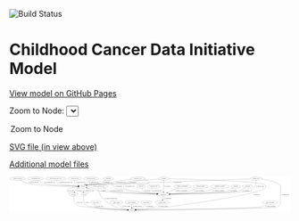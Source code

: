 <link rel='stylesheet' href="assets/style.css">
<link rel='stylesheet' href="https://unpkg.com/leaflet@1.5.1/dist/leaflet.css" integrity="sha512-xwE/Az9zrjBIphAcBb3F6JVqxf46+CDLwfLMHloNu6KEQCAWi6HcDUbeOfBIptF7tcCzusKFjFw2yuvEpDL9wQ==" crossorigin="">
<script type="text/javascript" src="https://code.jquery.com/jquery-3.2.1.min.js"></script>
<script type="text/javascript"  src="https://unpkg.com/leaflet@1.5.1/dist/leaflet.js"></script>
<script type="text/javascript" src="assets/actions.js"></script>

![Build Status](https://github.com/CBIIT/ccdi-model/actions/workflows/model-test-and-deploy.yml/badge.svg)

# Childhood Cancer Data Initiative Model

[View model on GitHub Pages](https://cbiit.github.io/ccdi-model/)



Zoom to Node: <select id="node_select">
  <option value="">Zoom to Node</option>
</select>
<div id="model"></div>

<p>
<a href="./model-desc/ccdi-model.svg">SVG file (in view above)</a>
<p>
<a href="./model-desc">Additional model files</a>
<div id='graph' style='display:off;'>
<svg width="3087pt" height="392pt"
 viewBox="0.00 0.00 3086.74 392.00" xmlns="http://www.w3.org/2000/svg" xmlns:xlink="http://www.w3.org/1999/xlink">
<g id="graph0" class="graph" transform="scale(1 1) rotate(0) translate(4 388)">
<title>Perl</title>
<polygon fill="#ffffff" stroke="transparent" points="-4,4 -4,-388 3082.7422,-388 3082.7422,4 -4,4"/>
<!-- participant -->
<g id="node1" class="node">
<title>participant</title>
<ellipse fill="none" stroke="#000000" cx="1686.7422" cy="-192" rx="62.2891" ry="18"/>
<text text-anchor="middle" x="1686.7422" y="-188.3" font-family="Times,serif" font-size="14.00" fill="#000000">participant</text>
</g>
<!-- consent_group -->
<g id="node4" class="node">
<title>consent_group</title>
<ellipse fill="none" stroke="#000000" cx="1674.7422" cy="-105" rx="79.0865" ry="18"/>
<text text-anchor="middle" x="1674.7422" y="-101.3" font-family="Times,serif" font-size="14.00" fill="#000000">consent_group</text>
</g>
<!-- participant&#45;&gt;consent_group -->
<g id="edge18" class="edge">
<title>participant&#45;&gt;consent_group</title>
<path fill="none" stroke="#000000" d="M1684.2558,-173.9735C1682.6307,-162.1918 1680.4747,-146.5607 1678.6261,-133.1581"/>
<polygon fill="#000000" stroke="#000000" points="1682.0591,-132.4313 1677.2254,-123.0034 1675.1247,-133.3878 1682.0591,-132.4313"/>
<text text-anchor="middle" x="1731.2422" y="-144.8" font-family="Times,serif" font-size="14.00" fill="#000000">of_participant</text>
</g>
<!-- treatment_response -->
<g id="node2" class="node">
<title>treatment_response</title>
<ellipse fill="none" stroke="#000000" cx="2305.7422" cy="-279" rx="104.7816" ry="18"/>
<text text-anchor="middle" x="2305.7422" y="-275.3" font-family="Times,serif" font-size="14.00" fill="#000000">treatment_response</text>
</g>
<!-- treatment_response&#45;&gt;participant -->
<g id="edge4" class="edge">
<title>treatment_response&#45;&gt;participant</title>
<path fill="none" stroke="#000000" d="M2264.0944,-262.3732C2233.0804,-250.7372 2189.4227,-235.9109 2149.7422,-228 2076.9969,-213.4972 1869.6251,-201.244 1758.7409,-195.4992"/>
<polygon fill="#000000" stroke="#000000" points="1758.8116,-191.9983 1748.6451,-194.9803 1758.4522,-198.989 1758.8116,-191.9983"/>
<text text-anchor="middle" x="2288.7422" y="-231.8" font-family="Times,serif" font-size="14.00" fill="#000000">of_treatment_response</text>
</g>
<!-- sample -->
<g id="node3" class="node">
<title>sample</title>
<ellipse fill="none" stroke="#000000" cx="804.7422" cy="-279" rx="44.393" ry="18"/>
<text text-anchor="middle" x="804.7422" y="-275.3" font-family="Times,serif" font-size="14.00" fill="#000000">sample</text>
</g>
<!-- sample&#45;&gt;participant -->
<g id="edge13" class="edge">
<title>sample&#45;&gt;participant</title>
<path fill="none" stroke="#000000" d="M838.2355,-267.0897C844.6752,-264.952 851.3916,-262.826 857.7422,-261 891.1028,-251.4078 900.0148,-251.2096 933.7422,-243 960.4498,-236.4991 966.5571,-232.0653 993.7422,-228 1111.6718,-210.3648 1461.5776,-198.4775 1614.1974,-193.9933"/>
<polygon fill="#000000" stroke="#000000" points="1614.5062,-197.4859 1624.4,-193.696 1614.3022,-190.4889 1614.5062,-197.4859"/>
<text text-anchor="middle" x="1030.2422" y="-231.8" font-family="Times,serif" font-size="14.00" fill="#000000">of_sample</text>
</g>
<!-- pdx -->
<g id="node20" class="node">
<title>pdx</title>
<ellipse fill="none" stroke="#000000" cx="815.7422" cy="-192" rx="27.8951" ry="18"/>
<text text-anchor="middle" x="815.7422" y="-188.3" font-family="Times,serif" font-size="14.00" fill="#000000">pdx</text>
</g>
<!-- sample&#45;&gt;pdx -->
<g id="edge12" class="edge">
<title>sample&#45;&gt;pdx</title>
<path fill="none" stroke="#000000" d="M803.9977,-260.9716C803.8682,-251.1707 804.1525,-238.8656 805.7422,-228 806.1422,-225.2662 806.6859,-222.4455 807.3144,-219.6426"/>
<polygon fill="#000000" stroke="#000000" points="810.7561,-220.3118 809.8573,-209.7552 803.9768,-218.5682 810.7561,-220.3118"/>
<text text-anchor="middle" x="842.2422" y="-231.8" font-family="Times,serif" font-size="14.00" fill="#000000">of_sample</text>
</g>
<!-- cell_line -->
<g id="node23" class="node">
<title>cell_line</title>
<ellipse fill="none" stroke="#000000" cx="698.7422" cy="-192" rx="49.2915" ry="18"/>
<text text-anchor="middle" x="698.7422" y="-188.3" font-family="Times,serif" font-size="14.00" fill="#000000">cell_line</text>
</g>
<!-- sample&#45;&gt;cell_line -->
<g id="edge14" class="edge">
<title>sample&#45;&gt;cell_line</title>
<path fill="none" stroke="#000000" d="M769.423,-267.8153C755.2737,-262.0579 739.5601,-253.9117 727.7422,-243 720.5651,-236.3732 714.6954,-227.5538 710.1609,-219.1147"/>
<polygon fill="#000000" stroke="#000000" points="713.1716,-217.3064 705.6099,-209.8854 706.8934,-220.4022 713.1716,-217.3064"/>
<text text-anchor="middle" x="764.2422" y="-231.8" font-family="Times,serif" font-size="14.00" fill="#000000">of_sample</text>
</g>
<!-- study -->
<g id="node27" class="node">
<title>study</title>
<ellipse fill="none" stroke="#000000" cx="1339.7422" cy="-18" rx="36.2938" ry="18"/>
<text text-anchor="middle" x="1339.7422" y="-14.3" font-family="Times,serif" font-size="14.00" fill="#000000">study</text>
</g>
<!-- consent_group&#45;&gt;study -->
<g id="edge6" class="edge">
<title>consent_group&#45;&gt;study</title>
<path fill="none" stroke="#000000" d="M1650.5566,-87.5884C1633.5297,-76.2053 1609.7558,-62.0112 1586.7422,-54 1550.5689,-41.4078 1446.578,-29.0405 1385.6767,-22.5917"/>
<polygon fill="#000000" stroke="#000000" points="1385.8711,-19.093 1375.5611,-21.533 1385.1424,-26.0549 1385.8711,-19.093"/>
<text text-anchor="middle" x="1682.2422" y="-57.8" font-family="Times,serif" font-size="14.00" fill="#000000">of_consent_group</text>
</g>
<!-- sequencing_file -->
<g id="node5" class="node">
<title>sequencing_file</title>
<ellipse fill="none" stroke="#000000" cx="892.7422" cy="-366" rx="83.3857" ry="18"/>
<text text-anchor="middle" x="892.7422" y="-362.3" font-family="Times,serif" font-size="14.00" fill="#000000">sequencing_file</text>
</g>
<!-- sequencing_file&#45;&gt;sample -->
<g id="edge38" class="edge">
<title>sequencing_file&#45;&gt;sample</title>
<path fill="none" stroke="#000000" d="M874.9341,-348.3943C861.6762,-335.287 843.43,-317.2482 828.8639,-302.8476"/>
<polygon fill="#000000" stroke="#000000" points="831.2002,-300.2356 821.6281,-295.694 826.2788,-305.2136 831.2002,-300.2356"/>
<text text-anchor="middle" x="921.2422" y="-318.8" font-family="Times,serif" font-size="14.00" fill="#000000">of_sequencing_file</text>
</g>
<!-- clinical_measure_file -->
<g id="node6" class="node">
<title>clinical_measure_file</title>
<ellipse fill="none" stroke="#000000" cx="975.7422" cy="-279" rx="108.5808" ry="18"/>
<text text-anchor="middle" x="975.7422" y="-275.3" font-family="Times,serif" font-size="14.00" fill="#000000">clinical_measure_file</text>
</g>
<!-- clinical_measure_file&#45;&gt;participant -->
<g id="edge8" class="edge">
<title>clinical_measure_file&#45;&gt;participant</title>
<path fill="none" stroke="#000000" d="M1024.4531,-262.8373C1039.5822,-257.2122 1056.1184,-250.4296 1070.7422,-243 1081.6226,-237.4723 1082.1549,-231.8305 1093.7422,-228 1141.9475,-212.0644 1466.803,-199.3455 1614.2271,-194.3222"/>
<polygon fill="#000000" stroke="#000000" points="1614.6528,-197.8099 1624.5288,-193.9739 1614.4162,-190.8139 1614.6528,-197.8099"/>
<text text-anchor="middle" x="1179.7422" y="-231.8" font-family="Times,serif" font-size="14.00" fill="#000000">of_clinical_measure_file</text>
</g>
<!-- clinical_measure_file&#45;&gt;study -->
<g id="edge7" class="edge">
<title>clinical_measure_file&#45;&gt;study</title>
<path fill="none" stroke="#000000" d="M973.6751,-260.9679C973.2004,-250.9432 973.7474,-238.4257 977.7422,-228 1006.8791,-151.9595 1027.1378,-132.3955 1094.7422,-87 1155.9619,-45.8917 1241.4731,-29.0576 1293.5936,-22.3187"/>
<polygon fill="#000000" stroke="#000000" points="1294.0538,-25.7886 1303.5553,-21.1013 1293.2046,-18.8402 1294.0538,-25.7886"/>
<text text-anchor="middle" x="1112.7422" y="-144.8" font-family="Times,serif" font-size="14.00" fill="#000000">of_clinical_measure_file</text>
</g>
<!-- study_arm -->
<g id="node7" class="node">
<title>study_arm</title>
<ellipse fill="none" stroke="#000000" cx="941.7422" cy="-105" rx="59.5901" ry="18"/>
<text text-anchor="middle" x="941.7422" y="-101.3" font-family="Times,serif" font-size="14.00" fill="#000000">study_arm</text>
</g>
<!-- study_arm&#45;&gt;study -->
<g id="edge15" class="edge">
<title>study_arm&#45;&gt;study</title>
<path fill="none" stroke="#000000" d="M933.7807,-86.7942C930.3933,-75.954 928.8163,-62.6655 936.7422,-54 960.3804,-28.156 1191.7878,-20.7304 1292.8837,-18.7107"/>
<polygon fill="#000000" stroke="#000000" points="1293.1807,-22.2058 1303.1123,-18.516 1293.0475,-15.2071 1293.1807,-22.2058"/>
<text text-anchor="middle" x="985.2422" y="-57.8" font-family="Times,serif" font-size="14.00" fill="#000000">of_study_arm</text>
</g>
<!-- survival -->
<g id="node8" class="node">
<title>survival</title>
<ellipse fill="none" stroke="#000000" cx="1442.7422" cy="-279" rx="48.1917" ry="18"/>
<text text-anchor="middle" x="1442.7422" y="-275.3" font-family="Times,serif" font-size="14.00" fill="#000000">survival</text>
</g>
<!-- survival&#45;&gt;participant -->
<g id="edge19" class="edge">
<title>survival&#45;&gt;participant</title>
<path fill="none" stroke="#000000" d="M1448.7522,-261.1091C1453.487,-249.8199 1461.2345,-235.9214 1472.7422,-228 1495.5919,-212.2713 1562.9646,-202.7258 1616.0775,-197.4545"/>
<polygon fill="#000000" stroke="#000000" points="1616.5332,-200.9269 1626.1533,-196.488 1615.8647,-193.9589 1616.5332,-200.9269"/>
<text text-anchor="middle" x="1512.2422" y="-231.8" font-family="Times,serif" font-size="14.00" fill="#000000">of_survival</text>
</g>
<!-- radiology_file -->
<g id="node9" class="node">
<title>radiology_file</title>
<ellipse fill="none" stroke="#000000" cx="1582.7422" cy="-279" rx="73.387" ry="18"/>
<text text-anchor="middle" x="1582.7422" y="-275.3" font-family="Times,serif" font-size="14.00" fill="#000000">radiology_file</text>
</g>
<!-- radiology_file&#45;&gt;participant -->
<g id="edge31" class="edge">
<title>radiology_file&#45;&gt;participant</title>
<path fill="none" stroke="#000000" d="M1565.9781,-261.4179C1558.178,-251.0668 1552.1279,-238.0727 1559.7422,-228 1567.8041,-217.3352 1594.8964,-208.9139 1621.9985,-202.9063"/>
<polygon fill="#000000" stroke="#000000" points="1622.889,-206.2955 1631.9487,-200.8025 1621.4409,-199.4469 1622.889,-206.2955"/>
<text text-anchor="middle" x="1618.7422" y="-231.8" font-family="Times,serif" font-size="14.00" fill="#000000">of_radiology_file</text>
</g>
<!-- diagnosis -->
<g id="node10" class="node">
<title>diagnosis</title>
<ellipse fill="none" stroke="#000000" cx="1084.7422" cy="-366" rx="54.6905" ry="18"/>
<text text-anchor="middle" x="1084.7422" y="-362.3" font-family="Times,serif" font-size="14.00" fill="#000000">diagnosis</text>
</g>
<!-- diagnosis&#45;&gt;participant -->
<g id="edge20" class="edge">
<title>diagnosis&#45;&gt;participant</title>
<path fill="none" stroke="#000000" d="M1095.8502,-348.2999C1114.2439,-319.1068 1149.4388,-263.7851 1153.7422,-261 1196.0683,-233.6078 1217.5603,-257.8434 1265.7422,-243 1280.7532,-238.3756 1282.5846,-232.1185 1297.7422,-228 1355.6817,-212.257 1519.5408,-201.0706 1615.0993,-195.6681"/>
<polygon fill="#000000" stroke="#000000" points="1615.4752,-199.1527 1625.2645,-195.1006 1615.085,-192.1635 1615.4752,-199.1527"/>
<text text-anchor="middle" x="1198.2422" y="-275.3" font-family="Times,serif" font-size="14.00" fill="#000000">of_diagnosis</text>
</g>
<!-- diagnosis&#45;&gt;sample -->
<g id="edge21" class="edge">
<title>diagnosis&#45;&gt;sample</title>
<path fill="none" stroke="#000000" d="M1055.6167,-350.5968C1043.8158,-344.2919 1030.0859,-336.8748 1017.7422,-330 1006.0872,-323.5087 1004.37,-319.3028 991.7422,-315 934.8631,-295.6189 916.2439,-310.7265 857.7422,-297 854.3275,-296.1988 850.8221,-295.2657 847.3195,-294.2538"/>
<polygon fill="#000000" stroke="#000000" points="848.1207,-290.8384 837.5334,-291.2377 846.0589,-297.5279 848.1207,-290.8384"/>
<text text-anchor="middle" x="1062.2422" y="-318.8" font-family="Times,serif" font-size="14.00" fill="#000000">of_diagnosis</text>
</g>
<!-- generic_file -->
<g id="node11" class="node">
<title>generic_file</title>
<ellipse fill="none" stroke="#000000" cx="2704.7422" cy="-366" rx="65.7887" ry="18"/>
<text text-anchor="middle" x="2704.7422" y="-362.3" font-family="Times,serif" font-size="14.00" fill="#000000">generic_file</text>
</g>
<!-- generic_file&#45;&gt;participant -->
<g id="edge10" class="edge">
<title>generic_file&#45;&gt;participant</title>
<path fill="none" stroke="#000000" d="M2703.7526,-347.8355C2700.8118,-315.0169 2689.1318,-247.4394 2642.7422,-228 2602.2374,-211.0266 1975.9244,-197.5234 1759.5792,-193.3447"/>
<polygon fill="#000000" stroke="#000000" points="1759.3495,-189.8397 1749.2841,-193.1469 1759.215,-196.8385 1759.3495,-189.8397"/>
<text text-anchor="middle" x="2746.7422" y="-275.3" font-family="Times,serif" font-size="14.00" fill="#000000">of_generic_file</text>
</g>
<!-- generic_file&#45;&gt;sample -->
<g id="edge11" class="edge">
<title>generic_file&#45;&gt;sample</title>
<path fill="none" stroke="#000000" d="M2639.6107,-363.3437C2448.4035,-355.572 1872.0432,-332.3344 1393.7422,-315 1274.6421,-310.6836 974.9846,-318.3933 857.7422,-297 854.0348,-296.3235 850.2344,-295.4389 846.4542,-294.4248"/>
<polygon fill="#000000" stroke="#000000" points="847.1555,-290.982 836.5729,-291.4917 845.1635,-297.6926 847.1555,-290.982"/>
<text text-anchor="middle" x="1842.7422" y="-318.8" font-family="Times,serif" font-size="14.00" fill="#000000">of_generic_file</text>
</g>
<!-- generic_file&#45;&gt;study -->
<g id="edge9" class="edge">
<title>generic_file&#45;&gt;study</title>
<path fill="none" stroke="#000000" d="M2764.8866,-358.7222C2843.902,-347.4504 2972.7422,-322.4147 2972.7422,-279 2972.7422,-279 2972.7422,-279 2972.7422,-105 2972.7422,-77.2551 2961.2311,-67.0412 2936.7422,-54 2901.6398,-35.3067 1646.5958,-21.2032 1386.5968,-18.4783"/>
<polygon fill="#000000" stroke="#000000" points="1386.4004,-14.9762 1376.3644,-18.3716 1386.3273,-21.9758 1386.4004,-14.9762"/>
<text text-anchor="middle" x="3025.7422" y="-188.3" font-family="Times,serif" font-size="14.00" fill="#000000">of_generic_file</text>
</g>
<!-- study_admin -->
<g id="node12" class="node">
<title>study_admin</title>
<ellipse fill="none" stroke="#000000" cx="1173.7422" cy="-105" rx="70.3881" ry="18"/>
<text text-anchor="middle" x="1173.7422" y="-101.3" font-family="Times,serif" font-size="14.00" fill="#000000">study_admin</text>
</g>
<!-- study_admin&#45;&gt;study -->
<g id="edge30" class="edge">
<title>study_admin&#45;&gt;study</title>
<path fill="none" stroke="#000000" d="M1186.9752,-87.1697C1195.9635,-76.1962 1208.7321,-62.6272 1222.7422,-54 1244.8114,-40.4101 1272.4056,-31.5983 1295.2526,-26.0964"/>
<polygon fill="#000000" stroke="#000000" points="1296.0763,-29.4985 1305.0502,-23.8665 1294.5228,-22.673 1296.0763,-29.4985"/>
<text text-anchor="middle" x="1279.2422" y="-57.8" font-family="Times,serif" font-size="14.00" fill="#000000">of_study_admin</text>
</g>
<!-- genetic_analysis -->
<g id="node13" class="node">
<title>genetic_analysis</title>
<ellipse fill="none" stroke="#000000" cx="87.7422" cy="-366" rx="87.9851" ry="18"/>
<text text-anchor="middle" x="87.7422" y="-362.3" font-family="Times,serif" font-size="14.00" fill="#000000">genetic_analysis</text>
</g>
<!-- genetic_analysis&#45;&gt;sample -->
<g id="edge32" class="edge">
<title>genetic_analysis&#45;&gt;sample</title>
<path fill="none" stroke="#000000" d="M115.2469,-348.7395C135.5565,-336.9538 164.3209,-322.2152 191.7422,-315 296.3877,-287.4652 620.5333,-280.9621 750.2588,-279.4496"/>
<polygon fill="#000000" stroke="#000000" points="750.4017,-282.9483 760.3622,-279.3374 750.3239,-275.9487 750.4017,-282.9483"/>
<text text-anchor="middle" x="261.7422" y="-318.8" font-family="Times,serif" font-size="14.00" fill="#000000">of_genetic_analysis</text>
</g>
<!-- family_relationship -->
<g id="node14" class="node">
<title>family_relationship</title>
<ellipse fill="none" stroke="#000000" cx="1894.7422" cy="-279" rx="100.1823" ry="18"/>
<text text-anchor="middle" x="1894.7422" y="-275.3" font-family="Times,serif" font-size="14.00" fill="#000000">family_relationship</text>
</g>
<!-- family_relationship&#45;&gt;participant -->
<g id="edge29" class="edge">
<title>family_relationship&#45;&gt;participant</title>
<path fill="none" stroke="#000000" d="M1855.1294,-262.4312C1819.9642,-247.7226 1768.6071,-226.2415 1731.8677,-210.8746"/>
<polygon fill="#000000" stroke="#000000" points="1732.9667,-207.5405 1722.3906,-206.9106 1730.2655,-213.9984 1732.9667,-207.5405"/>
<text text-anchor="middle" x="1882.2422" y="-231.8" font-family="Times,serif" font-size="14.00" fill="#000000">of_family_relationship</text>
</g>
<!-- study_funding -->
<g id="node15" class="node">
<title>study_funding</title>
<ellipse fill="none" stroke="#000000" cx="1339.7422" cy="-105" rx="77.1866" ry="18"/>
<text text-anchor="middle" x="1339.7422" y="-101.3" font-family="Times,serif" font-size="14.00" fill="#000000">study_funding</text>
</g>
<!-- study_funding&#45;&gt;study -->
<g id="edge28" class="edge">
<title>study_funding&#45;&gt;study</title>
<path fill="none" stroke="#000000" d="M1339.7422,-86.9735C1339.7422,-75.1918 1339.7422,-59.5607 1339.7422,-46.1581"/>
<polygon fill="#000000" stroke="#000000" points="1343.2423,-46.0033 1339.7422,-36.0034 1336.2423,-46.0034 1343.2423,-46.0033"/>
<text text-anchor="middle" x="1401.7422" y="-57.8" font-family="Times,serif" font-size="14.00" fill="#000000">of_study_funding</text>
</g>
<!-- cytogenomic_file -->
<g id="node16" class="node">
<title>cytogenomic_file</title>
<ellipse fill="none" stroke="#000000" cx="282.7422" cy="-366" rx="89.8845" ry="18"/>
<text text-anchor="middle" x="282.7422" y="-362.3" font-family="Times,serif" font-size="14.00" fill="#000000">cytogenomic_file</text>
</g>
<!-- cytogenomic_file&#45;&gt;sample -->
<g id="edge25" class="edge">
<title>cytogenomic_file&#45;&gt;sample</title>
<path fill="none" stroke="#000000" d="M305.508,-348.3704C321.8686,-336.733 344.9709,-322.3271 367.7422,-315 437.4689,-292.5641 649.3057,-283.5163 750.1982,-280.4065"/>
<polygon fill="#000000" stroke="#000000" points="750.591,-283.8964 760.4816,-280.0983 750.3813,-276.8995 750.591,-283.8964"/>
<text text-anchor="middle" x="439.2422" y="-318.8" font-family="Times,serif" font-size="14.00" fill="#000000">of_cytogenomic_file</text>
</g>
<!-- medical_history -->
<g id="node17" class="node">
<title>medical_history</title>
<ellipse fill="none" stroke="#000000" cx="2097.7422" cy="-279" rx="85.2851" ry="18"/>
<text text-anchor="middle" x="2097.7422" y="-275.3" font-family="Times,serif" font-size="14.00" fill="#000000">medical_history</text>
</g>
<!-- medical_history&#45;&gt;participant -->
<g id="edge35" class="edge">
<title>medical_history&#45;&gt;participant</title>
<path fill="none" stroke="#000000" d="M2062.0891,-262.5294C2035.9519,-251.1262 1999.3185,-236.5201 1965.7422,-228 1896.2999,-210.3787 1814.8316,-201.1314 1757.9208,-196.4472"/>
<polygon fill="#000000" stroke="#000000" points="1758.1898,-192.9577 1747.9433,-195.652 1757.6336,-199.9355 1758.1898,-192.9577"/>
<text text-anchor="middle" x="2077.7422" y="-231.8" font-family="Times,serif" font-size="14.00" fill="#000000">of_medical_history</text>
</g>
<!-- publication -->
<g id="node18" class="node">
<title>publication</title>
<ellipse fill="none" stroke="#000000" cx="1497.7422" cy="-105" rx="63.0888" ry="18"/>
<text text-anchor="middle" x="1497.7422" y="-101.3" font-family="Times,serif" font-size="14.00" fill="#000000">publication</text>
</g>
<!-- publication&#45;&gt;study -->
<g id="edge5" class="edge">
<title>publication&#45;&gt;study</title>
<path fill="none" stroke="#000000" d="M1491.2246,-87.0168C1486.3535,-75.9822 1478.645,-62.4028 1467.7422,-54 1454.502,-43.7958 1415.2765,-33.6154 1383.7043,-26.6978"/>
<polygon fill="#000000" stroke="#000000" points="1384.2762,-23.241 1373.7651,-24.5706 1382.8111,-30.086 1384.2762,-23.241"/>
<text text-anchor="middle" x="1531.7422" y="-57.8" font-family="Times,serif" font-size="14.00" fill="#000000">of_publication</text>
</g>
<!-- laboratory_test -->
<g id="node19" class="node">
<title>laboratory_test</title>
<ellipse fill="none" stroke="#000000" cx="1405.7422" cy="-366" rx="81.7856" ry="18"/>
<text text-anchor="middle" x="1405.7422" y="-362.3" font-family="Times,serif" font-size="14.00" fill="#000000">laboratory_test</text>
</g>
<!-- laboratory_test&#45;&gt;participant -->
<g id="edge26" class="edge">
<title>laboratory_test&#45;&gt;participant</title>
<path fill="none" stroke="#000000" d="M1475.9644,-356.6469C1511.2281,-349.1579 1542.6437,-336.283 1522.7422,-315 1481.9739,-271.4017 1295.5105,-340.5983 1254.7422,-297 1243.8142,-285.3134 1244.3952,-273.2041 1254.7422,-261 1277.8359,-233.7614 1500.1607,-209.3038 1616.5168,-198.2425"/>
<polygon fill="#000000" stroke="#000000" points="1617.1265,-201.7007 1626.7541,-197.2779 1616.4698,-194.7315 1617.1265,-201.7007"/>
<text text-anchor="middle" x="1320.2422" y="-275.3" font-family="Times,serif" font-size="14.00" fill="#000000">of_laboratory_test</text>
</g>
<!-- laboratory_test&#45;&gt;sample -->
<g id="edge27" class="edge">
<title>laboratory_test&#45;&gt;sample</title>
<path fill="none" stroke="#000000" d="M1330.3685,-358.8939C1280.1602,-353.2568 1212.96,-343.9697 1154.7422,-330 1134.6518,-325.1792 1130.9919,-319.1004 1110.7422,-315 1000.2559,-292.6275 968.2414,-319.3088 857.7422,-297 854.0988,-296.2644 850.3609,-295.3468 846.6381,-294.318"/>
<polygon fill="#000000" stroke="#000000" points="847.4788,-290.916 836.8943,-291.3835 845.4602,-297.6186 847.4788,-290.916"/>
<text text-anchor="middle" x="1220.2422" y="-318.8" font-family="Times,serif" font-size="14.00" fill="#000000">of_laboratory_test</text>
</g>
<!-- pdx&#45;&gt;sample -->
<g id="edge36" class="edge">
<title>pdx&#45;&gt;sample</title>
<path fill="none" stroke="#000000" d="M840.7134,-200.0839C863.0886,-208.762 890.6832,-223.9118 878.7422,-243 874.7332,-249.4085 861.3944,-256.6702 847.1239,-262.9847"/>
<polygon fill="#000000" stroke="#000000" points="845.5415,-259.8539 837.7003,-266.979 848.2733,-266.2989 845.5415,-259.8539"/>
<text text-anchor="middle" x="905.7422" y="-231.8" font-family="Times,serif" font-size="14.00" fill="#000000">of_pdx</text>
</g>
<!-- pdx&#45;&gt;study -->
<g id="edge37" class="edge">
<title>pdx&#45;&gt;study</title>
<path fill="none" stroke="#000000" d="M811.7441,-173.8493C807.8365,-150.999 805.0093,-111.7481 824.7422,-87 854.7105,-49.4152 880.6172,-63.4843 927.7422,-54 996.6204,-40.1376 1200.9729,-26.4307 1293.4094,-20.7432"/>
<polygon fill="#000000" stroke="#000000" points="1293.816,-24.225 1303.584,-20.1218 1293.3892,-17.238 1293.816,-24.225"/>
<text text-anchor="middle" x="848.7422" y="-101.3" font-family="Times,serif" font-size="14.00" fill="#000000">of_pdx</text>
</g>
<!-- methylation_array_file -->
<g id="node21" class="node">
<title>methylation_array_file</title>
<ellipse fill="none" stroke="#000000" cx="505.7422" cy="-366" rx="115.8798" ry="18"/>
<text text-anchor="middle" x="505.7422" y="-362.3" font-family="Times,serif" font-size="14.00" fill="#000000">methylation_array_file</text>
</g>
<!-- methylation_array_file&#45;&gt;sample -->
<g id="edge16" class="edge">
<title>methylation_array_file&#45;&gt;sample</title>
<path fill="none" stroke="#000000" d="M508.139,-347.884C510.6122,-336.65 515.6205,-322.8994 525.7422,-315 543.117,-301.4401 674.705,-289.104 750.8005,-283.0077"/>
<polygon fill="#000000" stroke="#000000" points="751.4589,-286.4667 761.1519,-282.1894 750.9072,-279.4884 751.4589,-286.4667"/>
<text text-anchor="middle" x="617.2422" y="-318.8" font-family="Times,serif" font-size="14.00" fill="#000000">of_methylation_array_file</text>
</g>
<!-- exposure -->
<g id="node22" class="node">
<title>exposure</title>
<ellipse fill="none" stroke="#000000" cx="2481.7422" cy="-279" rx="53.0913" ry="18"/>
<text text-anchor="middle" x="2481.7422" y="-275.3" font-family="Times,serif" font-size="14.00" fill="#000000">exposure</text>
</g>
<!-- exposure&#45;&gt;participant -->
<g id="edge17" class="edge">
<title>exposure&#45;&gt;participant</title>
<path fill="none" stroke="#000000" d="M2456.2746,-263.1805C2435.4607,-251.1487 2404.8269,-235.4365 2375.7422,-228 2317.2742,-213.0507 1923.8684,-199.3282 1759.1043,-194.1655"/>
<polygon fill="#000000" stroke="#000000" points="1759.1653,-190.6658 1749.0611,-193.8525 1758.9472,-197.6624 1759.1653,-190.6658"/>
<text text-anchor="middle" x="2458.2422" y="-231.8" font-family="Times,serif" font-size="14.00" fill="#000000">of_exposure</text>
</g>
<!-- cell_line&#45;&gt;sample -->
<g id="edge33" class="edge">
<title>cell_line&#45;&gt;sample</title>
<path fill="none" stroke="#000000" d="M661.4741,-204.0566C639.257,-213.2289 617.6972,-226.9797 630.7422,-243 645.7272,-261.4026 705.5543,-270.6887 750.9076,-275.1692"/>
<polygon fill="#000000" stroke="#000000" points="750.6416,-278.6595 760.9239,-276.1052 751.2929,-271.6899 750.6416,-278.6595"/>
<text text-anchor="middle" x="671.2422" y="-231.8" font-family="Times,serif" font-size="14.00" fill="#000000">of_cell_line</text>
</g>
<!-- cell_line&#45;&gt;study -->
<g id="edge34" class="edge">
<title>cell_line&#45;&gt;study</title>
<path fill="none" stroke="#000000" d="M698.2497,-173.8088C698.6405,-150.5476 702.9077,-110.4774 725.7422,-87 762.8163,-48.8822 788.3873,-63.2964 840.7422,-54 926.9196,-38.6979 1186.679,-25.1772 1293.3006,-20.117"/>
<polygon fill="#000000" stroke="#000000" points="1293.6063,-23.6066 1303.4306,-19.6399 1293.2769,-16.6143 1293.6063,-23.6066"/>
<text text-anchor="middle" x="766.2422" y="-101.3" font-family="Times,serif" font-size="14.00" fill="#000000">of_cell_line</text>
</g>
<!-- treatment -->
<g id="node24" class="node">
<title>treatment</title>
<ellipse fill="none" stroke="#000000" cx="2610.7422" cy="-279" rx="57.6901" ry="18"/>
<text text-anchor="middle" x="2610.7422" y="-275.3" font-family="Times,serif" font-size="14.00" fill="#000000">treatment</text>
</g>
<!-- treatment&#45;&gt;participant -->
<g id="edge1" class="edge">
<title>treatment&#45;&gt;participant</title>
<path fill="none" stroke="#000000" d="M2584.7061,-262.6191C2564.1306,-250.6177 2534.2282,-235.2142 2505.7422,-228 2434.5748,-209.9764 1946.1105,-197.6206 1759.2381,-193.5043"/>
<polygon fill="#000000" stroke="#000000" points="1759.3084,-190.0051 1749.2342,-193.2855 1759.1552,-197.0035 1759.3084,-190.0051"/>
<text text-anchor="middle" x="2591.7422" y="-231.8" font-family="Times,serif" font-size="14.00" fill="#000000">of_treatment</text>
</g>
<!-- pathology_file -->
<g id="node25" class="node">
<title>pathology_file</title>
<ellipse fill="none" stroke="#000000" cx="715.7422" cy="-366" rx="76.0865" ry="18"/>
<text text-anchor="middle" x="715.7422" y="-362.3" font-family="Times,serif" font-size="14.00" fill="#000000">pathology_file</text>
</g>
<!-- pathology_file&#45;&gt;sample -->
<g id="edge2" class="edge">
<title>pathology_file&#45;&gt;sample</title>
<path fill="none" stroke="#000000" d="M711.931,-347.965C710.7415,-337.4534 711.1543,-324.4495 717.7422,-315 726.3253,-302.6888 739.9422,-294.5777 753.8782,-289.2376"/>
<polygon fill="#000000" stroke="#000000" points="755.1745,-292.4938 763.5193,-285.9658 752.9249,-285.8651 755.1745,-292.4938"/>
<text text-anchor="middle" x="778.7422" y="-318.8" font-family="Times,serif" font-size="14.00" fill="#000000">of_pathology_file</text>
</g>
<!-- study_personnel -->
<g id="node26" class="node">
<title>study_personnel</title>
<ellipse fill="none" stroke="#000000" cx="2857.7422" cy="-105" rx="87.1846" ry="18"/>
<text text-anchor="middle" x="2857.7422" y="-101.3" font-family="Times,serif" font-size="14.00" fill="#000000">study_personnel</text>
</g>
<!-- study_personnel&#45;&gt;study -->
<g id="edge3" class="edge">
<title>study_personnel&#45;&gt;study</title>
<path fill="none" stroke="#000000" d="M2831.5869,-87.7161C2811.9095,-75.7535 2783.7927,-60.8064 2756.7422,-54 2688.9156,-36.9336 1623.7927,-21.7847 1386.402,-18.6097"/>
<polygon fill="#000000" stroke="#000000" points="1386.4152,-15.1097 1376.3695,-18.4761 1386.3219,-22.1091 1386.4152,-15.1097"/>
<text text-anchor="middle" x="2863.2422" y="-57.8" font-family="Times,serif" font-size="14.00" fill="#000000">of_study_personnel</text>
</g>
<!-- synonym -->
<g id="node28" class="node">
<title>synonym</title>
<ellipse fill="none" stroke="#000000" cx="1691.7422" cy="-366" rx="51.9908" ry="18"/>
<text text-anchor="middle" x="1691.7422" y="-362.3" font-family="Times,serif" font-size="14.00" fill="#000000">synonym</text>
</g>
<!-- synonym&#45;&gt;participant -->
<g id="edge24" class="edge">
<title>synonym&#45;&gt;participant</title>
<path fill="none" stroke="#000000" d="M1691.2166,-347.7078C1690.344,-317.3436 1688.5906,-256.3226 1687.5568,-220.3464"/>
<polygon fill="#000000" stroke="#000000" points="1691.0467,-219.9424 1687.2608,-210.0471 1684.0496,-220.1435 1691.0467,-219.9424"/>
<text text-anchor="middle" x="1731.2422" y="-275.3" font-family="Times,serif" font-size="14.00" fill="#000000">of_synonym</text>
</g>
<!-- synonym&#45;&gt;sample -->
<g id="edge23" class="edge">
<title>synonym&#45;&gt;sample</title>
<path fill="none" stroke="#000000" d="M1641.1876,-361.3259C1537.5886,-351.7372 1310.6881,-330.6792 1308.7422,-330 1297.2199,-325.9783 1297.3646,-318.7226 1285.7422,-315 1195.0837,-285.9629 951.318,-314.4842 857.7422,-297 854.0885,-296.3173 850.3434,-295.4368 846.6158,-294.4328"/>
<polygon fill="#000000" stroke="#000000" points="847.4469,-291.0286 836.8643,-291.5378 845.4547,-297.7391 847.4469,-291.0286"/>
<text text-anchor="middle" x="1351.2422" y="-318.8" font-family="Times,serif" font-size="14.00" fill="#000000">of_synonym</text>
</g>
<!-- synonym&#45;&gt;study -->
<g id="edge22" class="edge">
<title>synonym&#45;&gt;study</title>
<path fill="none" stroke="#000000" d="M1743.7936,-364.7325C1958.649,-359.2521 2767.0024,-336.0902 2803.7422,-297 2814.7,-285.3412 2813.8565,-273.3976 2803.7422,-261 2791.3817,-245.8489 2740.7268,-193.6605 1749.7422,-54 1618.6433,-35.5241 1462.5396,-24.9345 1386.3019,-20.4939"/>
<polygon fill="#000000" stroke="#000000" points="1386.2694,-16.9863 1376.0854,-19.9079 1385.8685,-23.9749 1386.2694,-16.9863"/>
<text text-anchor="middle" x="2709.2422" y="-188.3" font-family="Times,serif" font-size="14.00" fill="#000000">of_synonym</text>
</g>
</g>
</svg>
</div>
